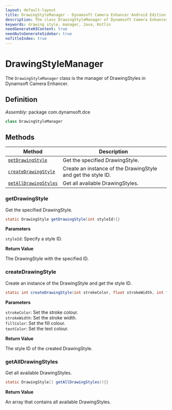 ```yaml
---
layout: default-layout
title: DrawingStyleManager - Dynamsoft Camera Enhancer Android Edition API Reference
description: The class DrawingStyleManager of Dynamsoft Camera Enhancer provides methods to manage drawing styles.
keywords: drawing style, manager, Java, Kotlin
needGenerateH3Content: true
needAutoGenerateSidebar: true
noTitleIndex: true
---
```


# DrawingStyleManager

The `DrawingStyleManager` class is the manager of DrawingStyles in Dynamsoft Camera Enhancer.

## Definition

*Assembly:* package com.dynamsoft.dce

```java
class DrawingStyleManager
```

## Methods

| Method | Description |
|------- |-------------|
| [`getDrawingStyle`](#getdrawingstyle) | Get the specified DrawingStyle. |
| [`createDrawingStyle`](#createdrawingstyle) | Create an instance of the DrawingStyle and get the style ID. |
| [`getAllDrawingStyles`](#getalldrawingstyles) | Get all available DrawingStyles. |

### getDrawingStyle

Get the specified DrawingStyle.

```java
static DrawingStyle getDrawingStyle(int styleId){}
```

**Parameters**

`styleId`: Specify a style ID.

**Return Value**

The DrawingStyle with the specified ID.

### createDrawingStyle

Create an instance of the DrawingStyle and get the style ID.

```java
static int createDrawingStyle(int strokeColor, float strokeWidth, int fillColor, int textColor){}
```

**Parameters**

`strokeColor`: Set the stroke colour.  
`strokeWidth`: Set the stroke width.  
`fillColor`: Set the fill colour.  
`textColor`: Set the text colour.  

**Return Value**

The style ID of the created DrawingStyle.

### getAllDrawingStyles

Get all available DrawingStyles.

```java
static DrawingStyle[] getAllDrawingStyles(){}
```

**Return Value**

An array that contains all available DrawingStyles.
